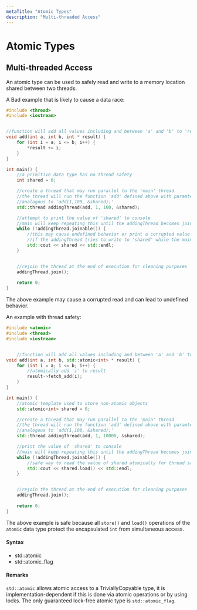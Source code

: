 ```yaml
---
metaTitle: "Atomic Types"
description: "Multi-threaded Access"
---
```


# Atomic Types



## Multi-threaded Access


An atomic type can be used to safely read and write to a memory location shared between two threads.

A Bad example that is likely to cause a data race:

```cpp
#include <thread>
#include <iostream>


//function will add all values including and between 'a' and 'b' to 'result'
void add(int a, int b, int * result) {
    for (int i = a; i <= b; i++) {
        *result += i;
    }
}

int main() {
    //a primitive data type has no thread safety
    int shared = 0;

    //create a thread that may run parallel to the 'main' thread
    //the thread will run the function 'add' defined above with paramters a = 1, b = 100, result = &shared
    //analogous to 'add(1,100, &shared);'
    std::thread addingThread(add, 1, 100, &shared);

    //attempt to print the value of 'shared' to console
    //main will keep repeating this until the addingThread becomes joinable
    while (!addingThread.joinable()) {
        //this may cause undefined behavior or print a corrupted value
        //if the addingThread tries to write to 'shared' while the main thread is reading it
        std::cout << shared << std::endl;  
    }


    //rejoin the thread at the end of execution for cleaning purposes
    addingThread.join();
    
    return 0;
}

```

The above example may cause a corrupted read and can lead to undefined behavior.

An example with thread safety:

```cpp
#include <atomic>
#include <thread>
#include <iostream>


    //function will add all values including and between 'a' and 'b' to 'result'
void add(int a, int b, std::atomic<int> * result) {
    for (int i = a; i <= b; i++) {
        //atomically add 'i' to result
        result->fetch_add(i);
    }
}

int main() {
    //atomic template used to store non-atomic objects
    std::atomic<int> shared = 0;

    //create a thread that may run parallel to the 'main' thread
    //the thread will run the function 'add' defined above with paramters a = 1, b = 100, result = &shared
    //analogous to 'add(1,100, &shared);'
    std::thread addingThread(add, 1, 10000, &shared);

    //print the value of 'shared' to console
    //main will keep repeating this until the addingThread becomes joinable
    while (!addingThread.joinable()) {
        //safe way to read the value of shared atomically for thread safe read
        std::cout << shared.load() << std::endl;  
    }


    //rejoin the thread at the end of execution for cleaning purposes
    addingThread.join();
    
    return 0;
}

```

The above example is safe because all `store()` and `load()` operations of the `atomic` data type protect the encapsulated `int` from simultaneous access.



#### Syntax


- std::atomic<T>
- std::atomic_flag



#### Remarks


`std::atomic` allows atomic access to a TriviallyCopyable type, it is implementation-dependent if this is done via atomic operations or by using locks. The only guaranteed lock-free atomic type is `std::atomic_flag`.

